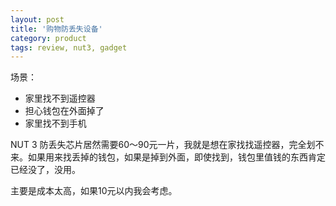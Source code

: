 ```yaml
---
layout: post
title: '购物防丢失设备'
category: product
tags: review, nut3, gadget
---
```


场景：

- 家里找不到遥控器
- 担心钱包在外面掉了
- 家里找不到手机

NUT 3 防丢失芯片居然需要60～90元一片，我就是想在家找找遥控器，完全划不来。如果用来找丢掉的钱包，如果是掉到外面，即使找到，钱包里值钱的东西肯定已经没了，没用。

主要是成本太高，如果10元以内我会考虑。